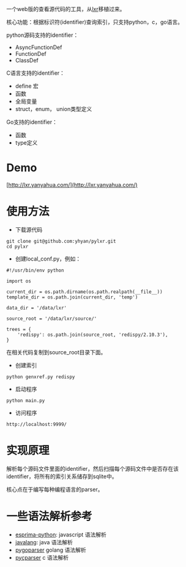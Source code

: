 一个web版的查看源代码的工具，从[lxr](https://lxr.sourceforge.io/en/index.php)移植过来。

核心功能：根据标识符(identifier)查询索引，只支持python，c，go语言。

python源码支持的identifier：

- AsyncFunctionDef
- FunctionDef
- ClassDef

C语言支持的identifier：

- define 宏
- 函数
- 全局变量
- struct，enum， union类型定义


Go支持的identifier：

- 函数
- type定义


# Demo

[http://lxr.yanyahua.com/](http://lxr.yanyahua.com/)

# 使用方法

- 下载源代码

```
git clone git@github.com:yhyan/pylxr.git
cd pylxr
```

- 创建local_conf.py，例如：

```
#!/usr/bin/env python

import os

current_dir = os.path.dirname(os.path.realpath(__file__))
template_dir = os.path.join(current_dir, 'temp')

data_dir = '/data/lxr'

source_root = '/data/lxr/source/'

trees = {
    'redispy': os.path.join(source_root, 'redispy/2.10.3'),
}

```

在相关代码复制到source_root目录下面。


- 创建索引

```
python genxref.py redispy
```

- 启动程序

```
python main.py
```

- 访问程序

```
http://localhost:9999/
```

# 实现原理

解析每个源码文件里面的identifier，然后扫描每个源码文件中是否存在该identifier，将所有的索引关系储存到sqlite中。

核心点在于编写每种编程语言的parser。


# 一些语法解析参考

- [esprima-python](https://github.com/yhyan/esprima-python): javascript 语法解析
- [javalang](https://github.com/c2nes/javalang): java 语法解析
- [pygoparser](https://github.com/abe-winter/pygoparser) golang 语法解析
- [pycparser](https://github.com/eliben/pycparser) c 语法解析







